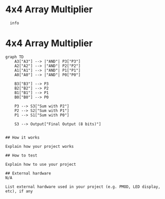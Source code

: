 <!---

This file is used to generate your project datasheet. Please fill in the information below and delete any unused
sections.

You can also include images in this folder and reference them in the markdown. Each image must be less than
512 kb in size, and the combined size of all images must be less than 1 MB.
-->


# 4x4 Array Multiplier

```mermaid
  info
```


# 4x4 Array Multiplier

```mermaid
graph TD
    A3["A3"] --> |"AND"| P3["P3"]
    A2["A2"] --> |"AND"| P2["P2"]
    A1["A1"] --> |"AND"| P1["P1"]
    A0["A0"] --> |"AND"| P0["P0"]
    
    B3["B3"] --> P3
    B2["B2"] --> P2
    B1["B1"] --> P1
    B0["B0"] --> P0
    
    P3 --> S3["Sum with P2"]
    P2 --> S2["Sum with P1"]
    P1 --> S1["Sum with P0"]
    
    S3 --> Output["Final Output (8 bits)"]


## How it works

Explain how your project works

## How to test

Explain how to use your project

## External hardware
N/A

List external hardware used in your project (e.g. PMOD, LED display, etc), if any
